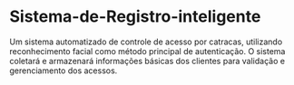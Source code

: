 # Sistema-de-Registro-inteligente
Um sistema automatizado de controle de acesso por catracas, utilizando reconhecimento facial como método principal de autenticação. O sistema coletará e armazenará informações básicas dos clientes para validação e gerenciamento dos acessos.
